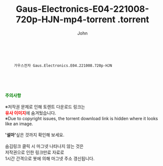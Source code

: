 ﻿---
layout: post
title:  "                   Gaus-Electronics-E04-221008-720p-HJN-mp4-torrent                .torrent"
author: John
categories: [ 드라마 ]
tags: [  ]
image:  
description: "                   Gaus-Electronics-E04-221008-720p-HJN-mp4-torrent                 torrent 정보 공유"
toc: true
toc_sticky: true
---

<br>

        가우스전자 Gaus.Electronics.E04.221008.720p-HJN  
    
<br><br><br>
<p data-ke-size="size16"><b><span style="color: green;">주의사항</span></b><br /><br />※저작권 문제로 인해 토렌트 다운로드 링크는<br /><b><span style="color: red;">유사 이미지</span></b>에 숨겨뒀습니다.<br />※Due to copyright issues, the torrent download link is hidden where it looks like an image.<br /><br /><b>'설마'</b>싶은 것까지 확인해 보세요.<br /><br />숨김링크 클릭 시 마그넷 나타나지 않는 것은<br />저작권으로 인한 링크만료 자료로<br />1시간 간격으로 봇에 의해 마그넷 주소 갱신됩니다.</p>
